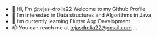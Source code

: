 - 👋 Hi, I’m @tejas-drolia22 Welcome to my Github Profile
- 👀 I’m interested in Data structures and Algorithms in Java
- 🌱 I’m currently learning Flutter App Development
- 📫 You can reach me at tejasdrolia22@gmail.com ...

<!---
tejas-drolia22/tejas-drolia22 is a ✨ special ✨ repository because its `README.md` (this file) appears on your GitHub profile.
You can click the Preview link to take a look at your changes.
--->
